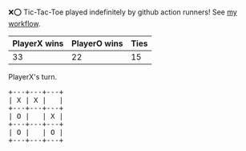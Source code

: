 :x::o: Tic-Tac-Toe played indefinitely by github action runners! See [my workflow](.github/workflows/play.yaml).

|PlayerX wins|PlayerO wins|Ties|
|-|-|-|
|33|22|15|

PlayerX's turn.

<pre>
+---+---+---+
| X | X |   |
+---+---+---+
| O |   | X |
+---+---+---+
| O |   | O |
+---+---+---+
</pre>
